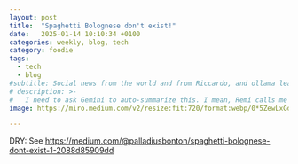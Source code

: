 ```yaml
---
layout: post
title:  "Spaghetti Bolognese don't exist!"
date:   2025-01-14 10:10:34 +0100
categories: weekly, blog, tech
category: foodie
tags:
  - tech
  - blog
#subtitle: Social news from the world and from Riccardo, and ollama learns to think.
# description: >-
#   I need to ask Gemini to auto-summarize this. I mean, Remi calls me the DRY man :)
image: https://miro.medium.com/v2/resize:fit:720/format:webp/0*5ZewLxGd3Yska4Am.jpg

---
```


DRY: See https://medium.com/@palladiusbonton/spaghetti-bolognese-dont-exist-1-2088d85909dd
